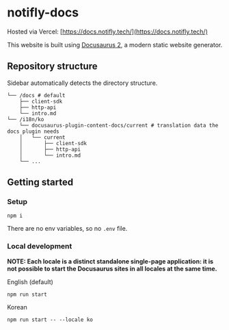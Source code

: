 # notifly-docs

Hosted via Vercel: [https://docs.notifly.tech/](https://docs.notifly.tech/)

This website is built using [Docusaurus 2](https://docusaurus.io/), a modern static website generator.

## Repository structure

Sidebar automatically detects the directory structure.

```
└── /docs # default 
    ├── client-sdk
    ├── http-api
    └── intro.md
└── /i18n/ko
    └── docusaurus-plugin-content-docs/current # translation data the docs plugin needs
    │   └── current
    │       ├── client-sdk
    │       ├── http-api
    │       └── intro.md
    └── ...
```

## Getting started

### Setup

```
npm i
```

There are no env variables, so no `.env` file. 

### Local development

__NOTE: Each locale is a distinct standalone single-page application: it is not possible to start the Docusaurus sites in all locales at the same time.__

English (default)
```
npm run start
```

Korean

```
npm run start -- --locale ko
```
